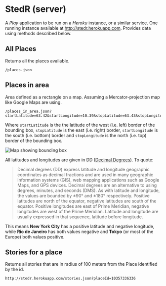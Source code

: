 StedR (server)
=============

A *Play* application to be run on a *Heroku* instance, or a similar service. One running instance available at http://stedr.herokuapp.com. Provides data using methods described below.

All Places
----------
Returns all the places available.

    /places.json

Places in area
--------------
Area defined as a rectangle on a map. Assuming a Mercator-projection map like Google Maps are using.
  
    /places_in_area.json?startLatitude=63.42&startLongitude=10.39&stopLatitude=63.43&stopLongitude=10.45

Where `startLatitude` is the the latitude of the west (i.e. left) border of the bounding box, `stopLatitude` is the east (i.e. right) border, `startLongitude` is the south (i.e. bottom) border and `stopLongitude` is the north (i.e. top) border of the bounding box. 

![Map showing bounding box](http://i.imgur.com/QkC3Dj2.png)

All latitudes and longitudes are given in DD ([Decimal Degrees](http://en.wikipedia.org/wiki/Decimal_degrees)). To quote:

> Decimal degrees (DD) express latitude and longitude geographic coordinates as decimal fractions and are used in many geographic information systems (GIS), web mapping applications such as Google Maps, and GPS devices. Decimal degrees are an alternative to using degrees, minutes, and seconds (DMS). As with latitude and longitude, the values are bounded by ±90° and ±180° respectively.
> Positive latitudes are north of the equator, negative latitudes are south of the equator. Positive longitudes are east of Prime Meridian, negative longitudes are west of the Prime Meridian. Latitude and longitude are usually expressed in that sequence, latitude before longitude.

This means **New York City** has a positive latitude and negative longitude, while **Rio de Janeiro** has both values negative and **Tokyo** (or most of the Europe) both values positive.

Stories for a place
-------------------
Returns all stories that are in radius of 100 meters from the Place identified by the id.

    http://stedr.herokuapp.com/stories.json?placeId=10357336336
